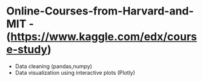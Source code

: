 # Online-Courses-from-Harvard-and-MIT - (https://www.kaggle.com/edx/course-study)
- Data cleaning (pandas,numpy)
- Data visualization using interactive plots (Plotly)
